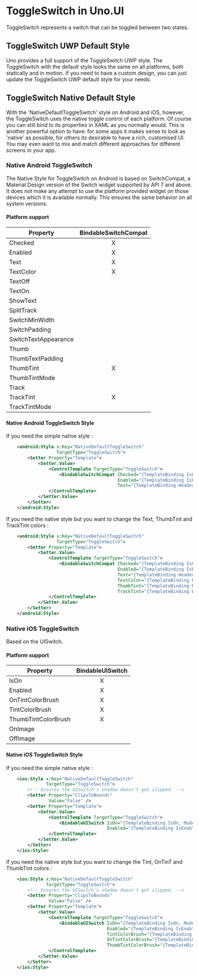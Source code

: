 # ToggleSwitch in Uno.UI

ToggleSwitch represents a switch that can be toggled between two states.

## ToggleSwitch UWP Default Style

Uno provides a full support of the ToggleSwitch UWP style.
The ToggleSwitch with the default style looks the same on all platforms, both statically and in motion.
If you need to have a custom design, you can just update the ToggleSwitch UWP default style for your needs.

## ToggleSwitch Native Default Style

With the 'NativeDefaultToggleSwitch' style on Android and iOS, however, the ToggleSwitch uses the native toggle control of each platform.
Of course you can still bind to its properties in XAML as you normally would.
This is another powerful option to have: for some apps it makes sense to look as 'native' as possible, for others its desirable to have a rich, customised UI.
You may even want to mix and match different approaches for different screens in your app.

### Native Android ToggleSwitch

The Native Style for ToggleSwitch on Android is based on SwitchCompat, a Material Design version of the Switch widget supported by API 7 and above.
It does not make any attempt to use the platform provided widget on those devices which it is available normally.
This ensures the same behavior on all system versions.

#### Platform support

| Property                                   | BindableSwitchCompat |
| ------------------------------------------ |:--------------------:|
| Checked                                    |          X           |
| Enabled                                    |          X           |
| Text                                       |          X           |
| TextColor                                  |          X           |
| TextOff                                    |                      |
| TextOn                                     |                      |
| ShowText                                   |                      |
| SplitTrack	                             |                      |
| SwitchMinWidth	                         |                      |
| SwitchPadding	                             |                      |
| SwitchTextAppearance	                     |                      |
| Thumb	                                     |                      |
| ThumbTextPadding	                         |                      |
| ThumbTint	                                 |          X           |
| ThumbTintMode	                             |                      |
| Track	                                     |                      |
| TrackTint	                                 |          X           |
| TrackTintMode                              |                      |

#### Native Android ToggleSwitch Style

If you need the simple native style :

```xml
   	<android:Style x:Key="NativeDefaultToggleSwitch"
				   TargetType="ToggleSwitch">
		<Setter Property="Template">
			<Setter.Value>
				<ControlTemplate TargetType="ToggleSwitch">
					<BindableSwitchCompat Checked="{TemplateBinding IsOn, Mode=TwoWay}"
										  Enabled="{TemplateBinding IsEnabled}"
										  Text="{TemplateBinding Header}" />
				</ControlTemplate>
			</Setter.Value>
		</Setter>
	</android:Style>
```
If you need the native style but you want to change the Text, ThumbTint and TrackTint colors :

```xml
   	<android:Style x:Key="NativeDefaultToggleSwitch"
				   TargetType="ToggleSwitch">
		<Setter Property="Template">
			<Setter.Value>
				<ControlTemplate TargetType="ToggleSwitch">
					<BindableSwitchCompat Checked="{TemplateBinding IsOn, Mode=TwoWay}"
										  Enabled="{TemplateBinding IsEnabled}"
										  Text="{TemplateBinding Header}"
										  TextColor="{TemplateBinding Foreground}"
										  ThumbTint="{TemplateBinding BorderBrush}"
										  TrackTint="{TemplateBinding Background}" />
				</ControlTemplate>
			</Setter.Value>
		</Setter>
	</android:Style>
```

### Native iOS ToggleSwitch

Based on the UISwitch.

#### Platform support

| Property                                   | BindableUISwitch |
| ------------------------------------------ |:----------------:|
| IsOn                                       |         X        |
| Enabled                                    |         X        |
| OnTintColorBrush                           |         X        |
| TintColorBrush                             |         X        |
| ThumbTintColorBrush                        |         X        |
| OnImage                                    |                  |
| OffImage                                   |                  |

#### Native iOS ToggleSwitch Style

If you need the simple native style :

```xml
	<ios:Style x:Key="NativeDefaultToggleSwitch"
			   TargetType="ToggleSwitch">
		<!-- Ensures the UISwitch's shadow doesn't get clipped. -->
		<Setter Property="ClipsToBounds"
				Value="False" />
		<Setter Property="Template">
			<Setter.Value>
				<ControlTemplate TargetType="ToggleSwitch">
					<BindableUISwitch IsOn="{TemplateBinding IsOn, Mode=TwoWay}"
									  Enabled="{TemplateBinding IsEnabled}" />
				</ControlTemplate>
			</Setter.Value>
		</Setter>
	</ios:Style>
```

If you need the native style but you want to change the Tint, OnTinT and ThumbTint colors :

```xml
	<ios:Style x:Key="NativeDefaultToggleSwitch"
			   TargetType="ToggleSwitch">
		<!-- Ensures the UISwitch's shadow doesn't get clipped. -->
		<Setter Property="ClipsToBounds"
				Value="False" />
		<Setter Property="Template">
			<Setter.Value>
				<ControlTemplate TargetType="ToggleSwitch">
					<BindableUISwitch IsOn="{TemplateBinding IsOn, Mode=TwoWay}"
									  Enabled="{TemplateBinding IsEnabled}"
									  TintColorBrush="{TemplateBinding BorderBrush}"
									  OnTintColorBrush="{TemplateBinding Background}"
									  ThumbTintColorBrush="{TemplateBinding Foreground}" />
				</ControlTemplate>
			</Setter.Value>
		</Setter>
	</ios:Style>
```
